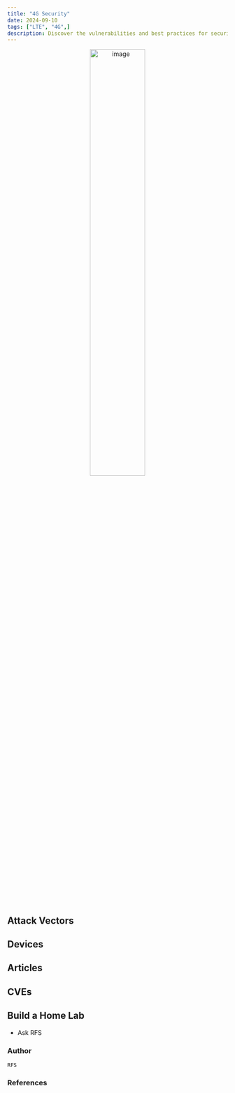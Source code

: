 ```yaml
---
title: "4G Security"
date: 2024-09-10
tags: ["LTE", "4G",]
description: Discover the vulnerabilities and best practices for securing your 4G network. Learn about common threats, encryption methods, and how to protect your data from cyberattacks. 
---
```


<p align="center">
  <img src="/images/teensy.jpg" alt="image" width="50%" height="50%">
</p>

## Attack Vectors

## Devices

## Articles

## CVEs

## Build a Home Lab

- Ask RFS




### Author

```text
RFS
```



### References

